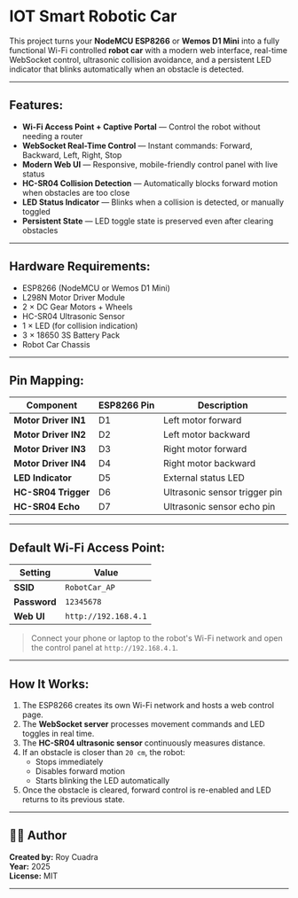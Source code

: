 # IOT Smart Robotic Car

This project turns your **NodeMCU ESP8266** or **Wemos D1 Mini** into a fully functional
Wi-Fi controlled **robot car** with a modern web interface, real-time WebSocket control, 
ultrasonic collision avoidance, and a persistent LED indicator that blinks automatically 
when an obstacle is detected.

---

## Features:

-  **Wi-Fi Access Point + Captive Portal** — Control the robot without needing a router  
-  **WebSocket Real-Time Control** — Instant commands: Forward, Backward, Left, Right, Stop  
-  **Modern Web UI** — Responsive, mobile-friendly control panel with live status  
-  **HC-SR04 Collision Detection** — Automatically blocks forward motion when obstacles are too close  
-  **LED Status Indicator** — Blinks when a collision is detected, or manually toggled  
-  **Persistent State** — LED toggle state is preserved even after clearing obstacles  

---

## Hardware Requirements:

- ESP8266 (NodeMCU or Wemos D1 Mini)  
- L298N Motor Driver Module  
- 2 × DC Gear Motors + Wheels  
- HC-SR04 Ultrasonic Sensor  
- 1 × LED (for collision indication)  
- 3 × 18650 3S Battery Pack  
- Robot Car Chassis

---

## Pin Mapping:

| Component                  | ESP8266 Pin | Description                              |
|---------------------------|-------------|------------------------------------------|
| **Motor Driver IN1**      | D1          | Left motor forward                       |
| **Motor Driver IN2**      | D2          | Left motor backward                      |
| **Motor Driver IN3**      | D3          | Right motor forward                      |
| **Motor Driver IN4**      | D4          | Right motor backward                     |
| **LED Indicator**         | D5          | External status LED                      |
| **HC-SR04 Trigger**       | D6          | Ultrasonic sensor trigger pin            |
| **HC-SR04 Echo**          | D7          | Ultrasonic sensor echo pin               |

---

## Default Wi-Fi Access Point:

| Setting       | Value           |
|--------------|------------------|
| **SSID**     | `RobotCar_AP`    |
| **Password** | `12345678`       |
| **Web UI**   | `http://192.168.4.1` |

> Connect your phone or laptop to the robot's Wi-Fi network and open the control panel at `http://192.168.4.1`.

---

## How It Works:

1. The ESP8266 creates its own Wi-Fi network and hosts a web control page.  
2. The **WebSocket server** processes movement commands and LED toggles in real time.  
3. The **HC-SR04 ultrasonic sensor** continuously measures distance.  
4. If an obstacle is closer than `20 cm`, the robot:  
   - Stops immediately  
   - Disables forward motion  
   - Starts blinking the LED automatically  
5. Once the obstacle is cleared, forward control is re-enabled and LED returns to its previous state.

---
## 🧑‍💻 Author

**Created by:** Roy Cuadra  
**Year:** 2025  
**License:** MIT  

---

